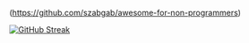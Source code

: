 (https://github.com/szabgab/awesome-for-non-programmers)

[![GitHub Streak](https://github-readme-streak-stats.herokuapp.com/?user=echo2477)](https://git.io/streak-stats)


